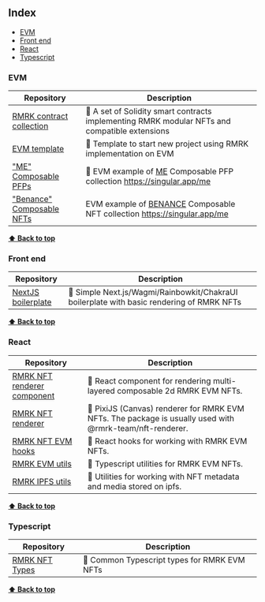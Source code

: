 ## Index

-   [EVM](#evm)
-   [Front end](#front-end)
-   [React](#react)
-   [Typescript](#typescript)

### EVM

| Repository | Description |
| --- | --- |
| [RMRK contract collection](https://github.com/rmrk-team/evm) | 📜 A set of Solidity smart contracts implementing RMRK modular NFTs and compatible extensions |
| [EVM template](https://github.com/rmrk-team/evm-template) | 📜 Template to start new project using RMRK implementation on EVM |
| ["ME" Composable PFPs](https://github.com/rmrk-team/me-pfp-example) | 📜 EVM example of [ME](https://singular.app/me) Composable PFP collection https://singular.app/me |
| ["Benance" Composable NFTs](https://github.com/rmrk-team/cz-benance-evm) | EVM example of [BENANCE](https://benance.mintaur.app/) Composable NFT collection https://singular.app/me |

**[⬆ Back to top](#index)**


### Front end

| Repository | Description |
| --- | --- |
| [NextJS boilerplate](https://github.com/YuriGii/rmrk-app-boilerplate-open) | 📜 Simple Next.js/Wagmi/Rainbowkit/ChakraUI boilerplate with basic rendering of RMRK NFTs |

**[⬆ Back to top](#index)**


### React

| Repository | Description |
| --- | --- |
| [RMRK NFT renderer component](https://github.com/rmrk-team/rmrk-js/tree/main/packages/nft-renderer) | 📜 React component for rendering multi-layered composable 2d RMRK EVM NFTs. 
| [RMRK NFT renderer](https://github.com/rmrk-team/rmrk-js/tree/main/packages/ipfs-utils](https://github.com/rmrk-team/rmrk-js/tree/main/packages/rmrk-2d-renderer)) | 📜 PixiJS (Canvas) renderer for RMRK EVM NFTs. The package is usually used with @rmrk-team/nft-renderer. |
| [RMRK NFT EVM hooks](https://github.com/rmrk-team/rmrk-js/tree/main/packages/rmrk-hooks) | 📜 React hooks for working with RMRK EVM NFTs. |
| [RMRK EVM utils](https://github.com/rmrk-team/rmrk-js/tree/main/packages/rmrk-evm-utils) | 📜 Typescript utilities for RMRK EVM NFTs. |
| [RMRK IPFS utils](https://github.com/rmrk-team/rmrk-js/tree/main/packages/ipfs-utils) | 📜 Utilities for working with NFT metadata and media stored on ipfs. |

**[⬆ Back to top](#index)**


### Typescript

| Repository | Description |
| --- | --- |
| [RMRK NFT Types](https://github.com/rmrk-team/rmrk-js/tree/main/packages/types) | 📜  Common Typescript types for RMRK EVM NFTs |

**[⬆ Back to top](#index)**
